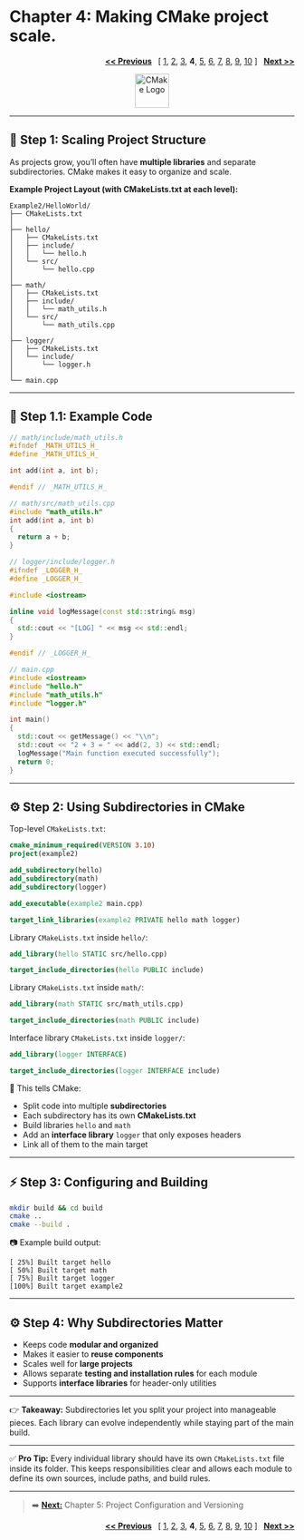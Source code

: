# Chapter 4: Making CMake project scale.
<p align="right">
  <a href="Chapter_3.md"><b><< Previous</b></a>
  <b>&nbsp;</b>
  [
  <a href="Chapter_1.md">1</a>,
  <a href="Chapter_2.md">2</a>,
  <a href="Chapter_3.md">3</a>,
  <b>4</b>,
  <a href="Chapter_5.md">5</a>,
  <a href="Chapter_6.md">6</a>,
  <a href="Chapter_7.md">7</a>,
  <a href="Chapter_8.md">8</a>,
  <a href="Chapter_9.md">9</a>,
  <a href="Chapter_10.md">10</a>
  ]
  <b>&nbsp;</b>
  <a href="Chapter_5.md"><b>Next >></b></a>
</p>

<p align="center">
  <img src="https://cmake.org/wp-content/uploads/2023/08/CMake-Mark-1.svg" alt="CMake Logo" width="60"/>
</p>

---

## 📂 Step 1: Scaling Project Structure

As projects grow, you’ll often have **multiple libraries** and separate subdirectories. CMake makes it easy to organize and scale.

**Example Project Layout (with CMakeLists.txt at each level):**

```
Example2/HelloWorld/
├── CMakeLists.txt
│
├── hello/
│   ├── CMakeLists.txt
│   ├── include/
│   │   └── hello.h
│   └── src/
│       └── hello.cpp
│
├── math/
│   ├── CMakeLists.txt
│   ├── include/
│   │   └── math_utils.h
│   └── src/
│       └── math_utils.cpp
│
├── logger/
│   ├── CMakeLists.txt
│   └── include/
│       └── logger.h
│
└── main.cpp
```

---

## 📝 Step 1.1: Example Code

```cpp
// math/include/math_utils.h
#ifndef _MATH_UTILS_H_
#define _MATH_UTILS_H_

int add(int a, int b);

#endif // _MATH_UTILS_H_
```

```cpp
// math/src/math_utils.cpp
#include "math_utils.h"
int add(int a, int b)
{
  return a + b;
}
```

```cpp
// logger/include/logger.h
#ifndef _LOGGER_H_
#define _LOGGER_H_

#include <iostream>

inline void logMessage(const std::string& msg)
{
  std::cout << "[LOG] " << msg << std::endl;
}

#endif // _LOGGER_H_
```

```cpp
// main.cpp
#include <iostream>
#include "hello.h"
#include "math_utils.h"
#include "logger.h"

int main()
{
  std::cout << getMessage() << "\\n";
  std::cout << "2 + 3 = " << add(2, 3) << std::endl;
  logMessage("Main function executed successfully");
  return 0;
}
```

---

## ⚙️ Step 2: Using Subdirectories in CMake

Top-level `CMakeLists.txt`:

```cmake
cmake_minimum_required(VERSION 3.10)
project(example2)

add_subdirectory(hello)
add_subdirectory(math)
add_subdirectory(logger)

add_executable(example2 main.cpp)

target_link_libraries(example2 PRIVATE hello math logger)
```

Library `CMakeLists.txt` inside `hello/`:

```cmake
add_library(hello STATIC src/hello.cpp)

target_include_directories(hello PUBLIC include)
```

Library `CMakeLists.txt` inside `math/`:

```cmake
add_library(math STATIC src/math_utils.cpp)

target_include_directories(math PUBLIC include)
```

Interface library `CMakeLists.txt` inside `logger/`:

```cmake
add_library(logger INTERFACE)

target_include_directories(logger INTERFACE include)
```

📌 This tells CMake:

* Split code into multiple **subdirectories**
* Each subdirectory has its own **CMakeLists.txt**
* Build libraries `hello` and `math`
* Add an **interface library** `logger` that only exposes headers
* Link all of them to the main target

---

## ⚡ Step 3: Configuring and Building

```bash
mkdir build && cd build
cmake ..
cmake --build .
```

📷 Example build output:

```
[ 25%] Built target hello
[ 50%] Built target math
[ 75%] Built target logger
[100%] Built target example2
```

---

## ⚙️ Step 4: Why Subdirectories Matter

* Keeps code **modular and organized**
* Makes it easier to **reuse components**
* Scales well for **large projects**
* Allows separate **testing and installation rules** for each module
* Supports **interface libraries** for header-only utilities

---

👉 **Takeaway:** Subdirectories let you split your project into manageable pieces. Each library can evolve independently while staying part of the main build.

---

✅ **Pro Tip:** Every individual library should have its own `CMakeLists.txt` file inside its folder. This keeps responsibilities clear and allows each module to define its own sources, include paths, and build rules.

---

> ➡️ [**Next:**](Chapter_5.md) Chapter 5: Project Configuration and Versioning

<p align="right">
  <a href="Chapter_3.md"><b><< Previous</b></a>
  <b>&nbsp;</b>
  [
  <a href="Chapter_1.md">1</a>,
  <a href="Chapter_2.md">2</a>,
  <a href="Chapter_3.md">3</a>,
  <b>4</b>,
  <a href="Chapter_5.md">5</a>,
  <a href="Chapter_6.md">6</a>,
  <a href="Chapter_7.md">7</a>,
  <a href="Chapter_8.md">8</a>,
  <a href="Chapter_9.md">9</a>,
  <a href="Chapter_10.md">10</a>
  ]
  <b>&nbsp;</b>
  <a href="Chapter_5.md"><b>Next >></b></a>
</p>
